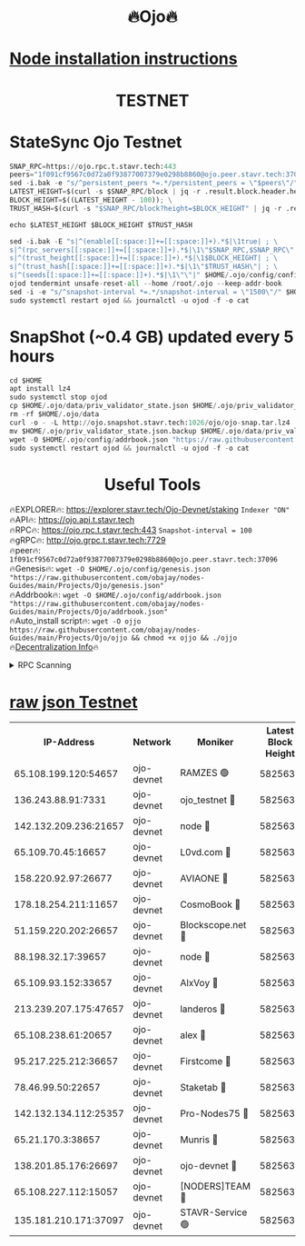 <h1 align="center"> 🔥Ojo🔥</h1>

[Node installation instructions](https://github.com/obajay/nodes-Guides/tree/main/Projects/Ojo)
=

<h1 align="center"> TESTNET</h1>

# StateSync Ojo Testnet
```python
SNAP_RPC=https://ojo.rpc.t.stavr.tech:443
peers="1f091cf9567c0d72a0f93877007379e0298b8860@ojo.peer.stavr.tech:37096"
sed -i.bak -e "s/^persistent_peers *=.*/persistent_peers = \"$peers\"/" $HOME/.ojo/config/config.toml
LATEST_HEIGHT=$(curl -s $SNAP_RPC/block | jq -r .result.block.header.height); \
BLOCK_HEIGHT=$((LATEST_HEIGHT - 100)); \
TRUST_HASH=$(curl -s "$SNAP_RPC/block?height=$BLOCK_HEIGHT" | jq -r .result.block_id.hash)

echo $LATEST_HEIGHT $BLOCK_HEIGHT $TRUST_HASH

sed -i.bak -E "s|^(enable[[:space:]]+=[[:space:]]+).*$|\1true| ; \
s|^(rpc_servers[[:space:]]+=[[:space:]]+).*$|\1\"$SNAP_RPC,$SNAP_RPC\"| ; \
s|^(trust_height[[:space:]]+=[[:space:]]+).*$|\1$BLOCK_HEIGHT| ; \
s|^(trust_hash[[:space:]]+=[[:space:]]+).*$|\1\"$TRUST_HASH\"| ; \
s|^(seeds[[:space:]]+=[[:space:]]+).*$|\1\"\"|" $HOME/.ojo/config/config.toml
ojod tendermint unsafe-reset-all --home /root/.ojo --keep-addr-book
sed -i -e "s/^snapshot-interval *=.*/snapshot-interval = \"1500\"/" $HOME/.ojo/config/app.toml
sudo systemctl restart ojod && journalctl -u ojod -f -o cat
```
# SnapShot (~0.4 GB) updated every 5 hours
```python
cd $HOME
apt install lz4
sudo systemctl stop ojod
cp $HOME/.ojo/data/priv_validator_state.json $HOME/.ojo/priv_validator_state.json.backup
rm -rf $HOME/.ojo/data
curl -o - -L http://ojo.snapshot.stavr.tech:1026/ojo/ojo-snap.tar.lz4 | lz4 -c -d - | tar -x -C $HOME/.ojo --strip-components 2
mv $HOME/.ojo/priv_validator_state.json.backup $HOME/.ojo/data/priv_validator_state.json
wget -O $HOME/.ojo/config/addrbook.json "https://raw.githubusercontent.com/obajay/nodes-Guides/main/Projects/Ojo/addrbook.json"
sudo systemctl restart ojod && journalctl -u ojod -f -o cat
```
 <h1 align="center"> Useful Tools</h1>

🔥EXPLORER🔥:        https://explorer.stavr.tech/Ojo-Devnet/staking        `Indexer "ON"` \
🔥API🔥:                     https://ojo.api.t.stavr.tech \
🔥RPC🔥:                    https://ojo.rpc.t.stavr.tech:443              `Snapshot-interval = 100` \
🔥gRPC🔥:                  http://ojo.grpc.t.stavr.tech:7729 \
🔥peer🔥:                   `1f091cf9567c0d72a0f93877007379e0298b8860@ojo.peer.stavr.tech:37096` \
🔥Genesis🔥:    ```wget -O $HOME/.ojo/config/genesis.json "https://raw.githubusercontent.com/obajay/nodes-Guides/main/Projects/Ojo/genesis.json"``` \
🔥Addrbook🔥:    ```wget -O $HOME/.ojo/config/addrbook.json "https://raw.githubusercontent.com/obajay/nodes-Guides/main/Projects/Ojo/addrbook.json"``` \
🔥Auto_install script🔥: ```wget -O ojjo https://raw.githubusercontent.com/obajay/nodes-Guides/main/Projects/Ojo/ojjo && chmod +x ojjo && ./ojjo``` \
🔥[Decentralization Info](https://github.com/obajay/StateSync-snapshots/tree/main/Projects/Ojo/Decentralization)🔥



<details>
<summary>RPC Scanning</summary>

<h2 align="center"> We scan nodes in real time every 4 hours. And we provide the final result of RPC endpoints.
We cannot influence the operation of these nodes in any way. </h2>


```python
If Voting Power is higher than 0 --> then the Node is a validator of the network and may be subject to attack and be a potential threat to the chain.
```
```python
We marked such validators with a red symbol
```

</details>

[raw json Testnet](https://rpc-check.ojot.stavr.tech/ojot/rpc-ojot-result.json)
=


<table><tr><th>IP-Address</th><th>Network</th><th>Moniker</th><th>Latest Block Height</th><th>Earliest Block Height</th><th>Catching Up</th><th>Tx Index</th><th>Voting Power</th><th>Scan Time</th></tr><tr><td>65.108.199.120:54657</td><td>ojo-devnet</td><td>RAMZES 🟢</td><td>5825632</td><td>306156</td><td>False</td><td>on</td><td>0</td><td>2024-03-11T03:19:53.190430567UTC</td></tr><tr><td>136.243.88.91:7331</td><td>ojo-devnet</td><td>ojo_testnet 🔴</td><td>5825634</td><td>308845</td><td>False</td><td>on</td><td>1000</td><td>2024-03-11T03:20:00.644951860UTC</td></tr><tr><td>142.132.209.236:21657</td><td>ojo-devnet</td><td>node 🔴</td><td>5825636</td><td>350001</td><td>False</td><td>on</td><td>1999</td><td>2024-03-11T03:20:11.840940746UTC</td></tr><tr><td>65.109.70.45:16657</td><td>ojo-devnet</td><td>L0vd.com 🔴</td><td>5825637</td><td>695918</td><td>False</td><td>off</td><td>998</td><td>2024-03-11T03:20:19.374268847UTC</td></tr><tr><td>158.220.92.97:26677</td><td>ojo-devnet</td><td>AVIAONE 🔴</td><td>5825635</td><td>2754001</td><td>False</td><td>on</td><td>19926</td><td>2024-03-11T03:20:09.094715926UTC</td></tr><tr><td>178.18.254.211:11657</td><td>ojo-devnet</td><td>CosmoBook 🔴</td><td>5825636</td><td>4392001</td><td>False</td><td>off</td><td>1047</td><td>2024-03-11T03:20:14.178110564UTC</td></tr><tr><td>51.159.220.202:26657</td><td>ojo-devnet</td><td>Blockscope.net 🔴</td><td>5825632</td><td>4425001</td><td>False</td><td>on</td><td>2068</td><td>2024-03-11T03:19:52.607847622UTC</td></tr><tr><td>88.198.32.17:39657</td><td>ojo-devnet</td><td>node 🔴</td><td>5825636</td><td>4710001</td><td>False</td><td>on</td><td>105433</td><td>2024-03-11T03:20:14.435028411UTC</td></tr><tr><td>65.109.93.152:33657</td><td>ojo-devnet</td><td>AlxVoy 🔴</td><td>5825636</td><td>4943001</td><td>False</td><td>on</td><td>4491415</td><td>2024-03-11T03:20:11.630479717UTC</td></tr><tr><td>213.239.207.175:47657</td><td>ojo-devnet</td><td>landeros 🔴</td><td>5825635</td><td>4967924</td><td>False</td><td>off</td><td>11083</td><td>2024-03-11T03:20:09.293272522UTC</td></tr><tr><td>65.108.238.61:20657</td><td>ojo-devnet</td><td>alex 🔴</td><td>5825632</td><td>5131001</td><td>False</td><td>on</td><td>11359</td><td>2024-03-11T03:19:52.907057080UTC</td></tr><tr><td>95.217.225.212:36657</td><td>ojo-devnet</td><td>Firstcome 🔴</td><td>5825633</td><td>5251946</td><td>False</td><td>on</td><td>13566</td><td>2024-03-11T03:19:58.411245340UTC</td></tr><tr><td>78.46.99.50:22657</td><td>ojo-devnet</td><td>Staketab 🔴</td><td>5825637</td><td>5668501</td><td>False</td><td>on</td><td>1276</td><td>2024-03-11T03:20:19.593319293UTC</td></tr><tr><td>142.132.134.112:25357</td><td>ojo-devnet</td><td>Pro-Nodes75 🔴</td><td>5825633</td><td>5725633</td><td>False</td><td>on</td><td>24651</td><td>2024-03-11T03:19:55.745621300UTC</td></tr><tr><td>65.21.170.3:38657</td><td>ojo-devnet</td><td>Munris 🔴</td><td>5825633</td><td>5725633</td><td>False</td><td>off</td><td>20123</td><td>2024-03-11T03:19:58.085840837UTC</td></tr><tr><td>138.201.85.176:26697</td><td>ojo-devnet</td><td>ojo-devnet 🔴</td><td>5825637</td><td>5725637</td><td>False</td><td>on</td><td>1000024000</td><td>2024-03-11T03:20:19.055136090UTC</td></tr><tr><td>65.108.227.112:15057</td><td>ojo-devnet</td><td>[NODERS]TEAM 🔴</td><td>5825637</td><td>5758001</td><td>False</td><td>off</td><td>9999</td><td>2024-03-11T03:20:18.803637114UTC</td></tr><tr><td>135.181.210.171:37097</td><td>ojo-devnet</td><td>STAVR-Service 🟢</td><td>5825632</td><td>5825201</td><td>False</td><td>on</td><td>0</td><td>2024-03-11T03:19:53.491023783UTC</td></tr></table>
